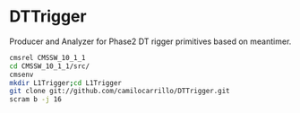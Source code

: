 # DTTrigger
Producer and Analyzer for Phase2 DT rigger primitives based on meantimer.

```sh 
cmsrel CMSSW_10_1_1
cd CMSSW_10_1_1/src/
cmsenv
mkdir L1Trigger;cd L1Trigger
git clone git://github.com/camilocarrillo/DTTrigger.git
scram b -j 16
```
